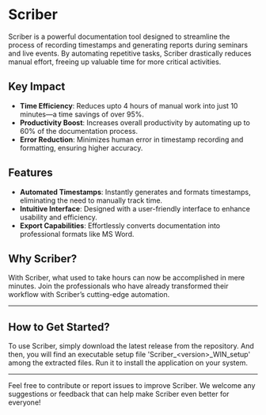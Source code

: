 
# Scriber

Scriber is a powerful documentation tool designed to streamline the process of recording timestamps and generating reports during seminars and live events. By automating repetitive tasks, Scriber drastically reduces manual effort, freeing up valuable time for more critical activities.

## Key Impact

- **Time Efficiency**: Reduces upto 4 hours of manual work into just 10 minutes—a time savings of over 95%.
- **Productivity Boost**: Increases overall productivity by automating up to 60% of the documentation process.
- **Error Reduction**: Minimizes human error in timestamp recording and formatting, ensuring higher accuracy.

## Features

- **Automated Timestamps**: Instantly generates and formats timestamps, eliminating the need to manually track time.
- **Intuitive Interface**: Designed with a user-friendly interface to enhance usability and efficiency.
- **Export Capabilities**: Effortlessly converts documentation into professional formats like MS Word.

## Why Scriber?

With Scriber, what used to take hours can now be accomplished in mere minutes. Join the professionals who have already transformed their workflow with Scriber’s cutting-edge automation.

---

## How to Get Started?

To use Scriber, simply download the latest release from the repository. And then, you will find an executable setup file 'Scriber_\<version\>_WIN_setup' among the extracted files. Run it to install the application on your system.

---

Feel free to contribute or report issues to improve Scriber. We welcome any suggestions or feedback that can help make Scriber even better for everyone!
